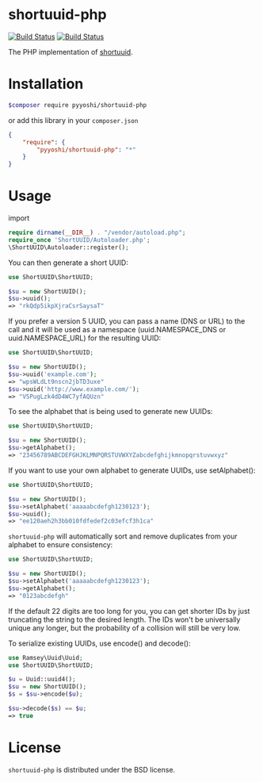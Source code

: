 shortuuid-php
=============

[![Build Status](https://travis-ci.org/PyYoshi/shortuuid-php.svg)](https://travis-ci.org/PyYoshi/shortuuid-php)
[![Build Status](https://img.shields.io/packagist/v/PyYoshi/shortuuid-php.svg)](https://packagist.org/packages/pyyoshi/shortuuid-php)

The PHP implementation of [shortuuid](https://github.com/stochastic-technologies/shortuuid).

# Installation

```bash
$composer require pyyoshi/shortuuid-php
```

or add this library in your ``composer.json``

```json
{
    "require": {
        "pyyoshi/shortuuid-php": "*"
    }
}
```

# Usage

import

```php
require dirname(__DIR__) . "/vendor/autoload.php";
require_once 'ShortUUID/Autoloader.php';
\ShortUUID\Autoloader::register();
```

You can then generate a short UUID:

```php
use ShortUUID\ShortUUID;

$su = new ShortUUID();
$su->uuid();
=> "rkQdp5ikpXjraCsrSaysaT"
```

If you prefer a version 5 UUID, you can pass a name (DNS or URL) to the call and it will be used as a namespace (uuid.NAMESPACE_DNS or uuid.NAMESPACE_URL) for the resulting UUID:

```php
use ShortUUID\ShortUUID;

$su = new ShortUUID();
$su->uuid('example.com');
=> "wpsWLdLt9nscn2jbTD3uxe"
$su->uuid('http://www.example.com/');
=> "VSPugLzk4dD4WC7yfAQUzn"
```

To see the alphabet that is being used to generate new UUIDs:

```php
use ShortUUID\ShortUUID;

$su = new ShortUUID();
$su->getAlphabet();
=> "23456789ABCDEFGHJKLMNPQRSTUVWXYZabcdefghijkmnopqrstuvwxyz"
```

If you want to use your own alphabet to generate UUIDs, use setAlphabet():

```php
use ShortUUID\ShortUUID;

$su = new ShortUUID();
$su->setAlphabet('aaaaabcdefgh1230123');
$su->uuid();
=> "ee120aeh2h3bb010fdfedef2c03efcf3h1ca"
```

``shortuuid-php`` will automatically sort and remove duplicates from your alphabet to ensure consistency:

```php
use ShortUUID\ShortUUID;

$su = new ShortUUID();
$su->setAlphabet('aaaaabcdefgh1230123');
$su->getAlphabet();
=> "0123abcdefgh"
```

If the default 22 digits are too long for you, you can get shorter IDs by just truncating the string to the desired length. The IDs won't be universally unique any longer, but the probability of a collision will still be very low.

To serialize existing UUIDs, use encode() and decode():

```php
use Ramsey\Uuid\Uuid;
use ShortUUID\ShortUUID;

$u = Uuid::uuid4();
$su = new ShortUUID();
$s = $su->encode($u);

$su->decode($s) == $u;
=> true
```

# License

``shortuuid-php`` is distributed under the BSD license.

